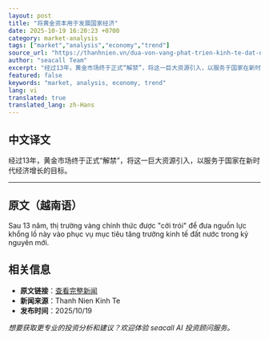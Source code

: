 ```yaml
---
layout: post
title: "将黄金资本用于发展国家经济"
date: 2025-10-19 16:20:23 +0700
category: market-analysis
tags: ["market","analysis","economy","trend"]
source_url: "https://thanhnien.vn/dua-von-vang-phat-trien-kinh-te-dat-nuoc-185251008211143632.htm"
author: "seacall Team"
excerpt: "经过13年，黄金市场终于正式“解禁”，将这一巨大资源引入，以服务于国家在新时代经济增长的目标。..."
featured: false
keywords: "market, analysis, economy, trend"
lang: vi
translated: true
translated_lang: zh-Hans
---
```


## 中文译文

经过13年，黄金市场终于正式“解禁”，将这一巨大资源引入，以服务于国家在新时代经济增长的目标。

---

## 原文（越南语）

Sau 13 năm, thị trường v&agrave;ng ch&iacute;nh thức được "cởi tr&oacute;i" để đưa nguồn lực khổng lồ n&agrave;y v&agrave;o phục vụ mục ti&ecirc;u tăng trưởng kinh tế đất nước trong kỷ nguy&ecirc;n mới.

## 相关信息

- **原文链接**：[查看完整新闻](https://thanhnien.vn/dua-von-vang-phat-trien-kinh-te-dat-nuoc-185251008211143632.htm)
- **新闻来源**：Thanh Nien Kinh Te
- **发布时间**：2025/10/19

*想要获取更专业的投资分析和建议？欢迎体验 seacall AI 投资顾问服务。*